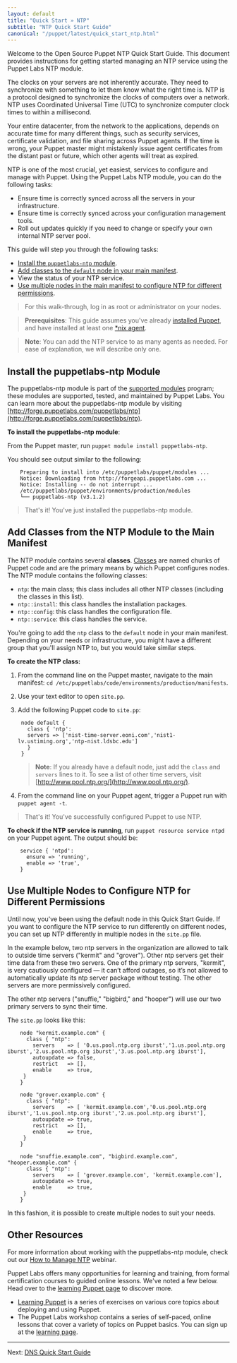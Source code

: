 ```yaml
---
layout: default
title: "Quick Start » NTP"
subtitle: "NTP Quick Start Guide"
canonical: "/puppet/latest/quick_start_ntp.html"
---
```


[downloads]: http://info.puppetlabs.com/download-pe.html
[sys_req]: ./install_system_requirements.html
[agent_install]: ./install_agents.html
[install_overview]: ./install_basic.html

Welcome to the Open Source Puppet NTP Quick Start Guide. This document provides instructions for getting started managing an NTP service using the Puppet Labs NTP module.

The clocks on your servers are not inherently accurate. They need to synchronize with something to let them know what the right time is. NTP is a protocol designed to synchronize the clocks of computers over a network. NTP uses Coordinated Universal Time (UTC) to synchronize computer clock times to within a millisecond.

Your entire datacenter, from the network to the applications, depends on accurate time for many different things, such as security services, certificate validation, and file sharing across Puppet agents. If the time is wrong, your Puppet master might mistakenly issue agent certificates from the distant past or future, which other agents will treat as expired.

NTP is one of the most crucial, yet easiest, services to configure and manage with Puppet. Using the Puppet Labs NTP module, you can do the following tasks:

* Ensure time is correctly synced across all the servers in your infrastructure.
* Ensure time is correctly synced across your configuration management tools.
* Roll out updates quickly if you need to change or specify your own internal NTP server pool.

This guide will step you through the following tasks: 

* [Install the `puppetlabs-ntp` module](#install-the-puppetlabs-ntp-module).
* [Add classes to the `default` node in your main manifest](#use-the-main-manifest-to-add-classes-from-the-ntp-module).
* View the status of your NTP service.
* [Use multiple nodes in the main manifest to configure NTP for different permissions](#use-multiple-nodes-to-configure-ntp-for-different-permissions).

> For this walk-through, log in as root or administrator on your nodes.

> **Prerequisites**: This guide assumes you've already [installed Puppet](https://docs.puppetlabs.com/puppetserver/2.1/install_from_packages.html), and have installed at least one [*nix agent](https://docs.puppetlabs.com./install_linux.html).

>**Note**: You can add the NTP service to as many agents as needed. For ease of explanation, we will describe only one.

## Install the puppetlabs-ntp Module

The puppetlabs-ntp module is part of the [supported modules](http://forge.puppetlabs.com/supported) program; these modules are supported, tested, and maintained by Puppet Labs. You can learn more about the puppetlabs-ntp module by visiting [http://forge.puppetlabs.com/puppetlabs/ntp](http://forge.puppetlabs.com/puppetlabs/ntp).

**To install the puppetlabs-ntp module**:

From the Puppet master, run `puppet module install puppetlabs-ntp`.

You should see output similar to the following:

        Preparing to install into /etc/puppetlabs/puppet/modules ...
        Notice: Downloading from http://forgeapi.puppetlabs.com ...
        Notice: Installing -- do not interrupt ...
        /etc/puppetlabs/puppet/environments/production/modules
        └── puppetlabs-ntp (v3.1.2)

> That's it! You've just installed the puppetlabs-ntp module.

## Add Classes from the NTP Module to the Main Manifest


[classification_selector]: ./images/quick/classification_selector.png

The NTP module contains several **classes**. [Classes](../puppet/3/reference/lang_classes.html) are named chunks of Puppet code and are the primary means by which Puppet configures nodes. The NTP module contains the following classes:

* `ntp`: the main class; this class includes all other NTP classes (including the classes in this list).
* `ntp::install`: this class handles the installation packages.
* `ntp::config`: this class handles the configuration file.
* `ntp::service`: this class handles the service.

You're going to add the `ntp` class to the `default` node in your main manifest. Depending on your needs or infrastructure, you might have a different group that you'll assign NTP to, but you would take similar steps.

**To create the NTP class:**

1. From the command line on the Puppet master, navigate to the main manifest: `cd /etc/puppetlabs/code/environments/production/manifests`.
2. Use your text editor to open `site.pp`. 
3. Add the following Puppet code to `site.pp`:

        node default {        									 
     	  class { 'ntp':       									 
    	  servers => ['nist-time-server.eoni.com','nist1-lv.ustiming.org','ntp-nist.ldsbc.edu']
    	  }						
		}

	>**Note**: If you already have a default node, just add the `class` and `servers` lines to it.
	> To see a list of other time servers, visit [http://www.pool.ntp.org/](http://www.pool.ntp.org/).

4. From the command line on your Puppet agent, trigger a Puppet run with `puppet agent -t`.

> That's it! You've successfully configured Puppet to use NTP.

**To check if the NTP service is running**, run `puppet resource service ntpd` on your Puppet agent. The output should be:

        service { 'ntpd':
  		  ensure => 'running',
 		  enable => 'true',
		}

## Use Multiple Nodes to Configure NTP for Different Permissions

Until now, you've been using the default node in this Quick Start Guide. If you want to configure the NTP service to run differently on different nodes, you can set up NTP differently in multiple nodes in the `site.pp` file.

In the example below, two ntp servers in the organization are allowed to talk to outside time servers ("kermit" and "grover"). Other ntp servers get their time data from these two servers. One of the primary ntp servers, "kermit", is very cautiously configured — it can’t afford outages, so it’s not allowed to automatically update its ntp server package without testing. The other servers are more permissively configured.

The other ntp servers ("snuffie," "bigbird," and "hooper") will use our two primary servers to sync their time.

The `site.pp` looks like this:

		node "kermit.example.com" {
		  class { "ntp":
			servers    => [ '0.us.pool.ntp.org iburst','1.us.pool.ntp.org iburst','2.us.pool.ntp.org iburst','3.us.pool.ntp.org iburst'],
			autoupdate => false,
			restrict   => [],
			enable     => true,
	     }
	    }

		node "grover.example.com" {
		  class { "ntp":
			servers    => [ 'kermit.example.com','0.us.pool.ntp.org iburst','1.us.pool.ntp.org iburst','2.us.pool.ntp.org iburst'],
			autoupdate => true,
			restrict   => [],
			enable     => true,
	     }
	    }

		node "snuffie.example.com", "bigbird.example.com", "hooper.example.com" {
		  class { "ntp":
			servers    => [ 'grover.example.com', 'kermit.example.com'],
			autoupdate => true,
			enable     => true,
	     }
	    }
	   
In this fashion, it is possible to create multiple nodes to suit your needs.

## Other Resources

For more information about working with the puppetlabs-ntp module, check out our [How to Manage NTP](http://puppetlabs.com/webinars/how-manage-ntp) webinar.

Puppet Labs offers many opportunities for learning and training, from formal certification courses to guided online lessons. We've noted a few below. Head over to the [learning Puppet page](https://puppetlabs.com/learn) to discover more.

* [Learning Puppet](http://docs.puppetlabs.com/learning/) is a series of exercises on various core topics about deploying and using Puppet.
* The Puppet Labs workshop contains a series of self-paced, online lessons that cover a variety of topics on Puppet basics. You can sign up at the [learning page](https://puppetlabs.com/learn).

----------

Next: [DNS Quick Start Guide](./quick_start_dns.html)
